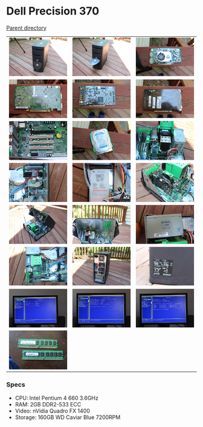 # Dell Precision 370
[Parent directory](../index.md)

<table>
  <tr>
    <td><img src='IMG_6043.JPG'/></td>
    <td><img src='IMG_6044.JPG'/></td>
    <td><img src='IMG_6046.JPG'/></td>
  </tr>
  <tr>
    <td><img src='IMG_6048.JPG'/></td>
    <td><img src='IMG_6049.JPG'></td>
    <td><img src='IMG_6050.JPG'/></td>
  </tr>
  <tr>
    <td><img src='IMG_6052.JPG'/></td>
    <td><img src='IMG_6053.JPG'/></td>
    <td><img src='IMG_6058.JPG'/></td>
  </tr>
  <tr>
    <td><img src='IMG_6059.JPG'/></td>
    <td><img src='IMG_6060.JPG'/></td>
    <td><img src='IMG_6062.JPG'/></td>
  </tr>
  <tr>
    <td><img src='IMG_6064.JPG'/></td>
    <td><img src='IMG_6065.JPG'/></td>
    <td><img src='IMG_6066.JPG'/></td>
  </tr>
  <tr>
    <td><img src='IMG_6067.JPG'/></td>
    <td><img src='IMG_6068.JPG'/></td>
    <td><img src='IMG_6078.JPG'/></td>
  </tr>
  <tr>
    <td><img src='IMG_6080.JPG'/></td>
    <td><img src='IMG_6081.JPG'/></td>
    <td><img src='IMG_6082.JPG'/></td>
  </tr>
  <tr>
    <td><img src='IMG_6087.JPG'/></td>
  </tr>
</table>

### Specs

* CPU: Intel Pentium 4 660 3.6GHz
* RAM: 2GB DDR2-533 ECC
* Video: nVidia Quadro FX 1400
* Storage: 160GB WD Caviar Blue 7200RPM
